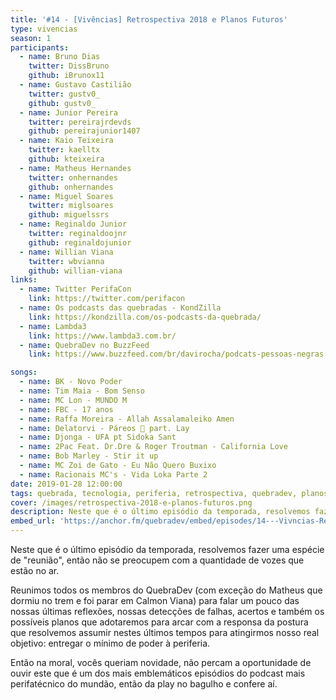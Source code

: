 ```yaml
---
title: '#14 - [Vivências] Retrospectiva 2018 e Planos Futuros'
type: vivencias
season: 1
participants:
  - name: Bruno Dias
    twitter: DissBruno
    github: iBrunox11
  - name: Gustavo Castilião
    twitter: gustv0_
    github: gustv0_
  - name: Junior Pereira
    twitter: pereirajrdevds
    github: pereirajunior1407
  - name: Kaio Teixeira
    twitter: kaelltx
    github: kteixeira
  - name: Matheus Hernandes
    twitter: onhernandes
    github: onhernandes
  - name: Miguel Soares
    twitter: miglsoares
    github: miguelssrs
  - name: Reginaldo Junior
    twitter: reginaldoojnr
    github: reginaldojunior
  - name: Willian Viana
    twitter: wbvianna
    github: willian-viana
links:
  - name: Twitter PerifaCon
    link: https://twitter.com/perifacon
  - name: Os podcasts das quebradas - KondZilla
    link: https://kondzilla.com/os-podcasts-da-quebrada/
  - name: Lambda3
    link: https://www.lambda3.com.br/
  - name: QuebraDev no BuzzFeed
    link: https://www.buzzfeed.com/br/davirocha/podcats-pessoas-negras

songs:
  - name: BK - Novo Poder
  - name: Tim Maia - Bom Senso
  - name: MC Lon - MUNDO M
  - name: FBC - 17 anos
  - name: Raffa Moreira - Allah Assalamaleiko Amen
  - name: Delatorvi - Páreos 👑 part. Lay
  - name: Djonga - UFA pt Sidoka Sant
  - name: 2Pac Feat. Dr.Dre & Roger Troutman - California Love
  - name: Bob Marley - Stir it up
  - name: MC Zoi de Gato - Eu Não Quero Buxixo
  - name: Racionais MC's - Vida Loka Parte 2
date: 2019-01-28 12:00:00
tags: quebrada, tecnologia, periferia, retrospectiva, quebradev, planos, podcast, perifatecnico, periférico, autoestima, organização
cover: /images/retrospectiva-2018-e-planos-futuros.png
description: Neste que é o último episódio da temporada, resolvemos fazer uma espécie de "reunião", então não se preocupem com a quantidade de vozes que estão no ar.
embed_url: 'https://anchor.fm/quebradev/embed/episodes/14---Vivncias-Retrospectiva-2018-e-Planos-Futuros-eclvc4'
---
```


Neste que é o último episódio da temporada, resolvemos fazer uma espécie de "reunião", então não se preocupem com a quantidade de vozes que estão no ar.

Reunimos todos os membros do QuebraDev (com exceção do Matheus que dormiu no trem e foi parar em Calmon Viana) para falar um pouco das nossas últimas reflexões, nossas detecções de falhas, acertos e também os possíveis planos que adotaremos para arcar com a responsa da postura que resolvemos assumir nestes últimos tempos para atingirmos nosso real objetivo: entregar o mínimo de poder à periferia.

Então na moral, vocês queriam novidade, não percam a oportunidade de ouvir este que é um dos mais emblemáticos episódios do podcast mais perifatécnico do mundão, então da play no bagulho e confere aí.
